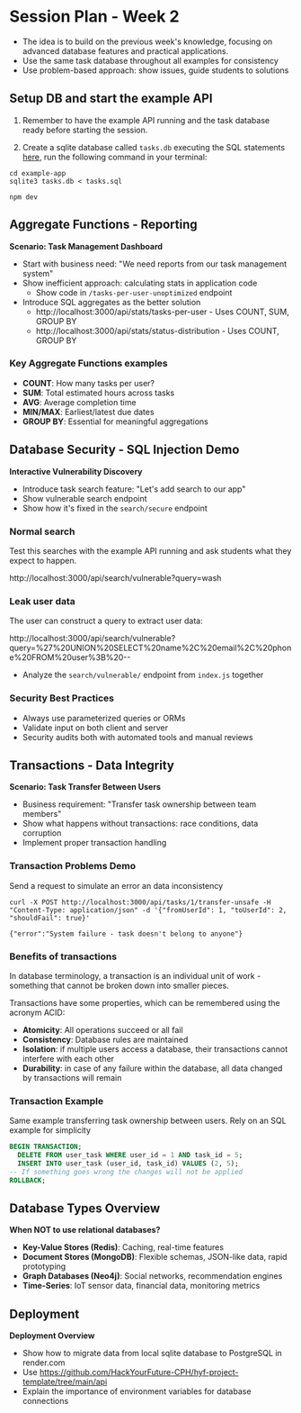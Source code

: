 # Session Plan - Week 2

- The idea is to build on the previous week's knowledge, focusing on advanced database features and practical applications.
- Use the same task database throughout all examples for consistency
- Use problem-based approach: show issues, guide students to solutions


## Setup DB and start the example API

1. Remember to have the example API running and the task database ready before starting the session.

1. Create a sqlite database called `tasks.db` executing the SQL statements [here](../week1/session-materials/tasks.sql), run the following command in your terminal:

```shell
cd example-app
sqlite3 tasks.db < tasks.sql

npm dev
```

## Aggregate Functions - Reporting

**Scenario: Task Management Dashboard**

- Start with business need: "We need reports from our task management system"
- Show inefficient approach: calculating stats in application code
  - Show code in `/tasks-per-user-unoptimized` endpoint
- Introduce SQL aggregates as the better solution
  - http://localhost:3000/api/stats/tasks-per-user - Uses COUNT, SUM, GROUP BY
  - http://localhost:3000/api/stats/status-distribution - Uses COUNT, GROUP BY


### Key Aggregate Functions examples

- **COUNT**: How many tasks per user?
- **SUM**: Total estimated hours across tasks
- **AVG**: Average completion time
- **MIN/MAX**: Earliest/latest due dates
- **GROUP BY**: Essential for meaningful aggregations


## Database Security - SQL Injection Demo

**Interactive Vulnerability Discovery**

- Introduce task search feature: "Let's add search to our app"
- Show vulnerable search endpoint
- Show how it's fixed in the `search/secure` endpoint

### Normal search
Test this searches with the example API running and ask students what they expect to happen.

http://localhost:3000/api/search/vulnerable?query=wash

### Leak user data
The user can construct a query to extract user data:

http://localhost:3000/api/search/vulnerable?query=%27%20UNION%20SELECT%20name%2C%20email%2C%20phone%20FROM%20user%3B%20--

- Analyze the `search/vulnerable/` endpoint from `index.js` together

### Security Best Practices

- Always use parameterized queries or ORMs
- Validate input on both client and server
- Security audits both with automated tools and manual reviews

## Transactions - Data Integrity

**Scenario: Task Transfer Between Users**

- Business requirement: "Transfer task ownership between team members"
- Show what happens without transactions: race conditions, data corruption
- Implement proper transaction handling

### Transaction Problems Demo

Send a request to simulate an error an data inconsistency

```shell
curl -X POST http://localhost:3000/api/tasks/1/transfer-unsafe -H "Content-Type: application/json" -d '{"fromUserId": 1, "toUserId": 2, "shouldFail": true}'

{"error":"System failure - task doesn't belong to anyone"}
```

### Benefits of transactions

In database terminology, a transaction is an individual unit of work - something that cannot be broken down into smaller pieces.

Transactions have some properties, which can be remembered using the acronym ACID:
- **Atomicity**: All operations succeed or all fail
- **Consistency**: Database rules are maintained
- **Isolation**: if multiple users access a database, their transactions cannot interfere with each other
- **Durability**: in case of any failure within the database, all data changed by transactions will remain

### Transaction Example

Same example transferring task ownership between users. Rely on an SQL example for simplicity

```sql
BEGIN TRANSACTION;
  DELETE FROM user_task WHERE user_id = 1 AND task_id = 5;
  INSERT INTO user_task (user_id, task_id) VALUES (2, 5);
-- If something goes wrong the changes will not be applied
ROLLBACK;
```

## Database Types Overview

**When NOT to use relational databases?**

- **Key-Value Stores (Redis)**: Caching, real-time features
- **Document Stores (MongoDB)**: Flexible schemas, JSON-like data, rapid prototyping
- **Graph Databases (Neo4j)**: Social networks, recommendation engines
- **Time-Series**: IoT sensor data, financial data, monitoring metrics

## Deployment

**Deployment Overview**
- Show how to migrate data from local sqlite database to PostgreSQL in render.com
- Use https://github.com/HackYourFuture-CPH/hyf-project-template/tree/main/api
- Explain the importance of environment variables for database connections
